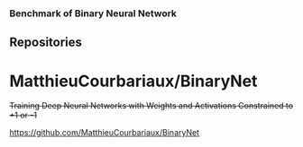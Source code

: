 ### Benchmark of Binary Neural Network

## Repositories

# MatthieuCourbariaux/BinaryNet 
~~Training Deep Neural Networks with Weights and Activations Constrained to +1 or -1~~

https://github.com/MatthieuCourbariaux/BinaryNet
